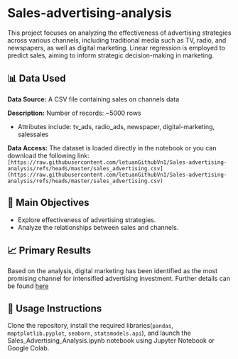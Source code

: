 # Sales-advertising-analysis
This project focuses on analyzing the effectiveness of advertising strategies across various channels, including traditional media such as TV, radio, and newspapers, as well as digital marketing. Linear regression is employed to predict sales, aiming to inform strategic decision-making in marketing.
## 📊 Data Used
**Data Source:** A CSV file containing sales on channels data 

**Description:**
   Number of records: ~5000 rows
  - Attributes include: tv_ads, radio_ads, newspaper, digital-marketing, salessales

**Data Access:** The dataset is loaded directly in the notebook or you can download the following link:  
```[https://raw.githubusercontent.com/letuanGithubVn1/Sales-advertising-analysis/refs/heads/master/sales_advertising.csv](https://raw.githubusercontent.com/letuanGithubVn1/Sales-advertising-analysis/refs/heads/master/sales_advertising.csv)```
## 🎯 Main Objectives
- Explore effectiveness of advertising strategies.  
- Analyze the relationships between sales and channels.

## 📈 Primary Results
Based on the analysis, digital marketing has been identified as the most promising channel for intensified advertising investment. Further details can be found [here](https://github.com/letuanGithubVn1/Sales-advertising-analysis/blob/master/Sales_Advertising_Analysis.ipynb)

## 🚀 Usage Instructions
Clone the repository, install the required libraries(`pandas`, `maptplotlib.pyplot`, `seaborn`, `statsmodels.api`), and launch the Sales_Advertising_Analysis.ipynb notebook using Jupyter Notebook or Google Colab.
